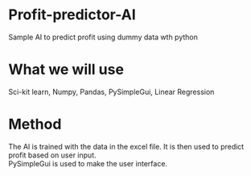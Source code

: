 # Profit-predictor-AI
Sample AI to predict profit using dummy data wth python
# What we will use
Sci-kit learn, Numpy, Pandas, PySimpleGui, Linear Regression
# Method
The AI is trained with the data in the excel file. It is then used to predict profit based on user input.<br>
PySimpleGui is used to make the user interface.
